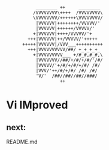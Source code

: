 
               ________ ++     ________
              /VVVVVVVV\++++  /VVVVVVVV\
              \VVVVVVVV/++++++\VVVVVVVV/
               |VVVVVV|++++++++/VVVVV/'
               |VVVVVV|++++++/VVVVV/'
              +|VVVVVV|++++/VVVVV/'+
            +++|VVVVVV|++/VVVVV/'+++++
          +++++|VVVVVV|/VVV___++++++++++
            +++|VVVVVVVVVV/##/ +_+_+_+_
              +|VVVVVVVVV___ +/#_#,#_#,\
               |VVVVVVV//##/+/#/+/#/'/#/
               |VVVVV/'+/#/+/#/+/#/ /#/
               |VVV/'++/#/+/#/ /#/ /#/
               'V/'  /##//##//##//###/
                        ++


# Vi IMproved


next:
-----
README.md
